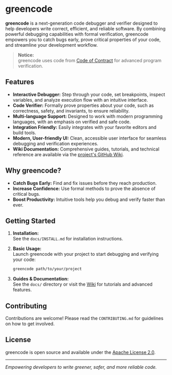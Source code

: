 # greencode

**greencode** is a next-generation code debugger and verifier designed to help developers write correct, efficient, and reliable software. By combining powerful debugging capabilities with formal verification, greencode empowers you to catch bugs early, prove critical properties of your code, and streamline your development workflow.

> **Notice:**  
> greencode uses code from [Code of Contract](CODE_OF_CONDUCT) for advanced program verification.

## Features

- **Interactive Debugger:** Step through your code, set breakpoints, inspect variables, and analyze execution flow with an intuitive interface.
- **Code Verifier:** Formally prove properties about your code, such as correctness, safety, and invariants, to ensure reliability.
- **Multi-language Support:** Designed to work with modern programming languages, with an emphasis on verified and safe code.
- **Integration Friendly:** Easily integrates with your favorite editors and build tools.
- **Modern, User-friendly UI:** Clean, accessible user interface for seamless debugging and verification experiences.
- **Wiki Documentation:** Comprehensive guides, tutorials, and technical reference are available via the [project's GitHub Wiki](../../wiki).

## Why greencode?

- **Catch Bugs Early:** Find and fix issues before they reach production.
- **Increase Confidence:** Use formal methods to prove the absence of critical bugs.
- **Boost Productivity:** Intuitive tools help you debug and verify faster than ever.

## Getting Started

1. **Installation:**  
   See the `docs/INSTALL.md` for installation instructions.

2. **Basic Usage:**  
   Launch greencode with your project to start debugging and verifying your code:
   ```sh
   greencode path/to/your/project
   ```

3. **Guides & Documentation:**  
   See the `docs/` directory or visit the [Wiki](../../wiki) for tutorials and advanced features.

## Contributing

Contributions are welcome! Please read the `CONTRIBUTING.md` for guidelines on how to get involved.

## License

greencode is open source and available under the [Apache License 2.0](LICENSE).

---

*Empowering developers to write greener, safer, and more reliable code.*
